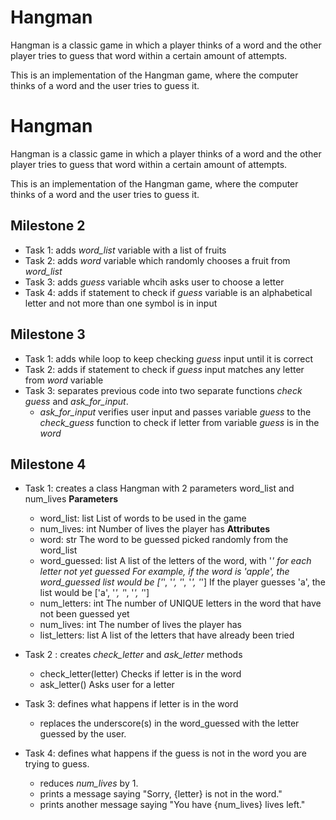# Hangman
Hangman is a classic game in which a player thinks of a word and the other player tries to guess that word within a certain amount of attempts.

This is an implementation of the Hangman game, where the computer thinks of a word and the user tries to guess it. 
# Hangman
Hangman is a classic game in which a player thinks of a word and the other player tries to guess that word within a certain amount of attempts.

This is an implementation of the Hangman game, where the computer thinks of a word and the user tries to guess it. 

## Milestone 2

* Task 1: adds *word_list* variable with a list of fruits
* Task 2: adds *word* variable which randomly chooses a fruit from *word_list*
* Task 3: adds *guess* variable whcih asks user to choose a letter
* Task 4: adds if statement to check if *guess* variable is an alphabetical letter and not more than one symbol is in input 

## Milestone 3

* Task 1: adds while loop to keep checking *guess* input until it is correct
* Task 2: adds if statement to check if *guess* input matches any letter from *word* variable
* Task 3: separates previous code into two separate functions *check guess* and *ask_for_input*.
  * *ask_for_input* verifies user input and passes variable *guess* to the *check_guess* function to check if letter from variable *guess* is in the *word*

## Milestone 4

* Task 1: creates a class Hangman with 2 parameters word_list and num_lives
   **Parameters**
   * word_list: list
        List of words to be used in the game
   * num_lives: int
        Number of lives the player has
   **Attributes**
   * word: str
        The word to be guessed picked randomly from the word_list
   * word_guessed: list
        A list of the letters of the word, with '_' for each letter not yet guessed
        For example, if the word is 'apple', the word_guessed list would be ['_', '_', '_', '_', '_']
        If the player guesses 'a', the list would be ['a', '_', '_', '_', '_']
   * num_letters: int
        The number of UNIQUE letters in the word that have not been guessed yet
   * num_lives: int
        The number of lives the player has
   * list_letters: list
        A list of the letters that have already been tried
        
* Task 2 : creates *check_letter* and *ask_letter* methods
  * check_letter(letter)
        Checks if letter is in the word
  * ask_letter()
        Asks user for a letter
        
* Task 3: defines what happens if letter is in the word
  * replaces the underscore(s) in the word_guessed with the letter guessed by the user.

* Task 4: defines what happens if the guess is not in the word you are trying to guess.
  * reduces *num_lives* by 1.
  * prints a message saying "Sorry, {letter} is not in the word."
  * prints another message saying "You have {num_lives} lives left."


